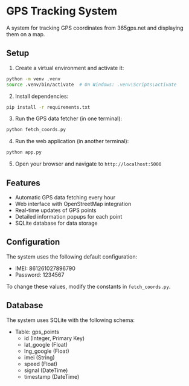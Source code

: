 # GPS Tracking System

A system for tracking GPS coordinates from 365gps.net and displaying them on a map.

## Setup

1. Create a virtual environment and activate it:
```bash
python -m venv .venv
source .venv/bin/activate  # On Windows: .venv\Scripts\activate
```

2. Install dependencies:
```bash
pip install -r requirements.txt
```

3. Run the GPS data fetcher (in one terminal):
```bash
python fetch_coords.py
```

4. Run the web application (in another terminal):
```bash
python app.py
```

5. Open your browser and navigate to `http://localhost:5000`

## Features

- Automatic GPS data fetching every hour
- Web interface with OpenStreetMap integration
- Real-time updates of GPS points
- Detailed information popups for each point
- SQLite database for data storage

## Configuration

The system uses the following default configuration:
- IMEI: 861261027896790
- Password: 1234567

To change these values, modify the constants in `fetch_coords.py`.

## Database

The system uses SQLite with the following schema:
- Table: gps_points
  - id (Integer, Primary Key)
  - lat_google (Float)
  - lng_google (Float)
  - imei (String)
  - speed (Float)
  - signal (DateTime)
  - timestamp (DateTime)

